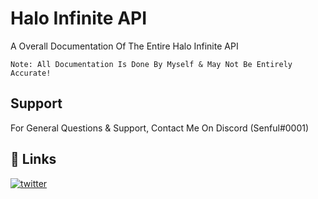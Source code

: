 # Halo Infinite API

A Overall Documentation Of The Entire Halo Infinite API

```Note: All Documentation Is Done By Myself & May Not Be Entirely Accurate!```


## Support

For General Questions & Support, Contact Me On Discord (Senful#0001)

## 🔗 Links
[![twitter](https://img.shields.io/badge/twitter-1DA1F2?style=for-the-badge&logo=twitter&logoColor=white)](https://twitter.com/leaks_infinite)

